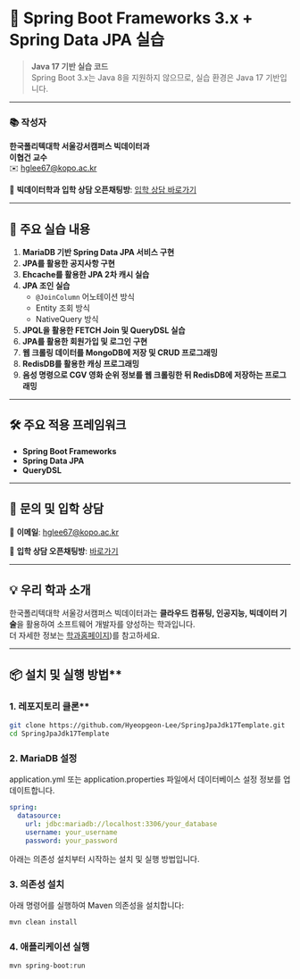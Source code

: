 # 🌱 Spring Boot Frameworks 3.x + Spring Data JPA 실습

> **Java 17 기반 실습 코드**  
> Spring Boot 3.x는 Java 8을 지원하지 않으므로, 실습 환경은 Java 17 기반입니다.

---

### 📚 **작성자**
**한국폴리텍대학 서울강서캠퍼스 빅데이터과**  
**이협건 교수**  
✉️ [hglee67@kopo.ac.kr](mailto:hglee67@kopo.ac.kr)  

🔗 **빅데이터학과 입학 상담 오픈채팅방**: [입학 상담 바로가기](https://open.kakao.com/o/gEd0JIad)

---

## 🚀 주요 실습 내용

1. **MariaDB 기반 Spring Data JPA 서비스 구현**
2. **JPA를 활용한 공지사항 구현**
3. **Ehcache를 활용한 JPA 2차 캐시 실습**
4. **JPA 조인 실습**
   - `@JoinColumn` 어노테이션 방식  
   - Entity 조회 방식  
   - NativeQuery 방식  
5. **JPQL을 활용한 FETCH Join 및 QueryDSL 실습**
6. **JPA를 활용한 회원가입 및 로그인 구현**
7. **웹 크롤링 데이터를 MongoDB에 저장 및 CRUD 프로그래밍**
8. **RedisDB를 활용한 캐싱 프로그래밍**
9. **음성 명령으로 CGV 영화 순위 정보를 웹 크롤링한 뒤 RedisDB에 저장하는 프로그래밍**

---

## 🛠️ 주요 적용 프레임워크

- **Spring Boot Frameworks**
- **Spring Data JPA**
- **QueryDSL**

---

## 📩 문의 및 입학 상담

📧 **이메일**: [hglee67@kopo.ac.kr](mailto:hglee67@kopo.ac.kr)  

💬 **입학 상담 오픈채팅방**: [바로가기](https://open.kakao.com/o/gEd0JIad)

---

## 💡 **우리 학과 소개**
한국폴리텍대학 서울강서캠퍼스 빅데이터과는 **클라우드 컴퓨팅, 인공지능, 빅데이터 기술**을 활용하여 소프트웨어 개발자를 양성하는 학과입니다.  
더 자세한 정보는 [학과홈페이지](https://www.kopo.ac.kr/kangseo/content.do?menu=1547))를 참고하세요.

---

## 📦 설치 및 실행 방법**

### 1. 레포지토리 클론**
   ```bash
   git clone https://github.com/Hyeopgeon-Lee/SpringJpaJdk17Template.git
   cd SpringJpaJdk17Template
   ```

### 2. MariaDB 설정
application.yml 또는 application.properties 파일에서 데이터베이스 설정 정보를 업데이트합니다.

```yaml
spring:
  datasource:
    url: jdbc:mariadb://localhost:3306/your_database
    username: your_username
    password: your_password
```

아래는 의존성 설치부터 시작하는 설치 및 실행 방법입니다.

### 3. 의존성 설치
아래 명령어를 실행하여 Maven 의존성을 설치합니다:
```bash
mvn clean install
```

### 4. 애플리케이션 실행
```bash
mvn spring-boot:run
```

